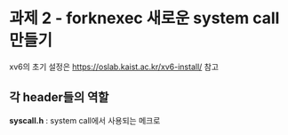 # 과제 2 - forknexec 새로운 system call 만들기

xv6의 초기 설정은 https://oslab.kaist.ac.kr/xv6-install/ 참고

## 각 header들의 역할

**syscall.h** : system call에서 사용되는 메크로
